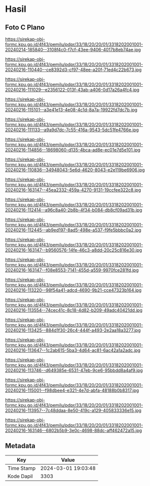 # Hasil

## Foto C Plano

https://sirekap-obj-formc.kpu.go.id/4f43/pemilu/pdpr/33/18/20/20/01/3318202001001-20240214-185840--3108f4c0-f7cf-43ee-9406-4017b8eb74ae.jpg

https://sirekap-obj-formc.kpu.go.id/4f43/pemilu/pdpr/33/18/20/20/01/3318202001001-20240216-110440--ce8392d3-cf97-48ee-a20f-71ed4c22b673.jpg

https://sirekap-obj-formc.kpu.go.id/4f43/pemilu/pdpr/33/18/20/20/01/3318202001001-20240216-111029--e2356122-013f-43ab-a406-0d17a26a4fc4.jpg

https://sirekap-obj-formc.kpu.go.id/4f43/pemilu/pdpr/33/18/20/20/01/3318202001001-20240216-115101--a3e41e13-4e08-4c1d-8a7a-19922fd7dc7b.jpg

https://sirekap-obj-formc.kpu.go.id/4f43/pemilu/pdpr/33/18/20/20/01/3318202001001-20240216-111133--a9a9d7dc-7c55-416a-9543-5dc51fe4766e.jpg

https://sirekap-obj-formc.kpu.go.id/4f43/pemilu/pdpr/33/18/20/20/01/3318202001001-20240216-114856--18698060-d135-4bca-ad8e-ec01e7d5e101.jpg

https://sirekap-obj-formc.kpu.go.id/4f43/pemilu/pdpr/33/18/20/20/01/3318202001001-20240216-110836--34948043-5e6d-4620-8043-e2e119be6906.jpg

https://sirekap-obj-formc.kpu.go.id/4f43/pemilu/pdpr/33/18/20/20/01/3318202001001-20240216-163147--45ea2332-459a-4270-9131-19ccfee322c8.jpg

https://sirekap-obj-formc.kpu.go.id/4f43/pemilu/pdpr/33/18/20/20/01/3318202001001-20240216-112414--a96c8a40-2b8b-4f34-b084-db8cf09ad31b.jpg

https://sirekap-obj-formc.kpu.go.id/4f43/pemilu/pdpr/33/18/20/20/01/3318202001001-20240216-112445--ab9ed197-8ad5-498e-a537-f9fe5bbbc0a2.jpg

https://sirekap-obj-formc.kpu.go.id/4f43/pemilu/pdpr/33/18/20/20/01/3318202001001-20240216-163147--b9560576-14fe-46c3-a8dd-20c25c816e30.jpg

https://sirekap-obj-formc.kpu.go.id/4f43/pemilu/pdpr/33/18/20/20/01/3318202001001-20240216-163147--f08e8553-7141-455d-a559-9970fce281fd.jpg

https://sirekap-obj-formc.kpu.go.id/4f43/pemilu/pdpr/33/18/20/20/01/3318202001001-20240216-113220--98f54a41-adcd-4690-9b21-cce47323b164.jpg

https://sirekap-obj-formc.kpu.go.id/4f43/pemilu/pdpr/33/18/20/20/01/3318202001001-20240216-113554--74cec41c-8c18-4d82-b209-49adc40421dd.jpg

https://sirekap-obj-formc.kpu.go.id/4f43/pemilu/pdpr/33/18/20/20/01/3318202001001-20240216-113425--884d1f30-26c4-444f-a493-2e2aa18a3277.jpg

https://sirekap-obj-formc.kpu.go.id/4f43/pemilu/pdpr/33/18/20/20/01/3318202001001-20240216-113647--1c2ab615-5ba3-4d64-ac81-6ac42a1a2adc.jpg

https://sirekap-obj-formc.kpu.go.id/4f43/pemilu/pdpr/33/18/20/20/01/3318202001001-20240216-113746--d649385e-6531-47eb-9ce6-95bbdd8a4af9.jpg

https://sirekap-obj-formc.kpu.go.id/4f43/pemilu/pdpr/33/18/20/20/01/3318202001001-20240216-115001--f98dbee4-e321-4e7d-abfa-48188b0b8317.jpg

https://sirekap-obj-formc.kpu.go.id/4f43/pemilu/pdpr/33/18/20/20/01/3318202001001-20240216-113957--7c48ddaa-8e50-419c-a129-405833336e15.jpg

https://sirekap-obj-formc.kpu.go.id/4f43/pemilu/pdpr/33/18/20/20/01/3318202001001-20240216-163146--6802b5b9-3e0c-4698-88dc-aff462472a15.jpg


## Metadata

| Key        | Value               |
| ---------- | ------------------- |
| Time Stamp | 2024-03-01 19:03:48 |
| Kode Dapil | 3303                |



